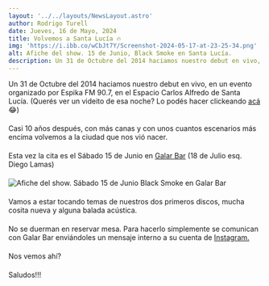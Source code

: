 ```yaml
---
layout: '../../layouts/NewsLayout.astro'
author: Rodrigo Turell
date: Jueves, 16 de Mayo, 2024
title: Volvemos a Santa Lucía 🔥
img: 'https://i.ibb.co/wCbJt7Y/Screenshot-2024-05-17-at-23-25-34.png'
alt: Afiche del show. 15 de Junio, Black Smoke en Santa Lucía. 
description: Un 31 de Octubre del 2014 haciamos nuestro debut en vivo, en un evento organizado por Espika FM 90.7, en el Espacio Carlos Alfredo de Santa Lucía...
---
```


Un 31 de Octubre del 2014 haciamos nuestro debut en vivo, en un evento organizado por Espika FM 90.7, en el Espacio Carlos Alfredo de Santa Lucía.
(Querés ver un videito de esa noche? Lo podés hacer clickeando <a href="https://www.youtube.com/watch?v=NVsgcFfPYRc" target="_blank">acá</a> 😂)



Casi 10 años después, con más canas y con unos cuantos escenarios más encima volvemos a la ciudad que nos vió nacer.


Esta vez la cita es el Sábado 15 de Junio en <a href="https://maps.app.goo.gl/mtqsxk3oYqaZnoQM7" target="_blank">Galar Bar</a> (18 de Julio esq. Diego Lamas) 

![Afiche del show. Sábado 15 de Junio Black Smoke en Galar Bar](https://i.ibb.co/Pm4L0fq/Galar-BS-1080x1080.png)

Vamos a estar tocando temas de nuestros dos primeros discos, mucha cosita nueva y alguna balada acústica.


No se duerman en reservar mesa. Para hacerlo simplemente se comunican con Galar Bar enviándoles un mensaje interno a su cuenta de <a href="https://www.instagram.com/galar_bar" target="_blank">Instagram.</a> 


Nos vemos ahí?

Saludos!!!



<style>

    .object-top {
     object-position: center;
    }

    p {
     margin-bottom: 20px;
    }

    span, a  {
        color: var(--color-link);
    }

</style>

